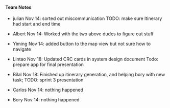 <h4>Team Notes</h4>

 - julian
Nov 14: sorted out miscommunication TODO: make sure Itinerary had start and end time

 - Albert
Nov 14: Worked with the two above dudes to figure out stuff

 - Yiming
Nov 14: added button to the map view but not sure how to navigate

 - Lintao
Nov 18: Updated CRC cards in system design document Todo: prepare app for final presentation

 - Bilal
Nov 18: Finished up itinerary generation, and helping bory with new task; TODO: sprint 3 presentation

 - Carlos
Nov 14: nothing happened

 - Bory
Nov 14: nothing happened